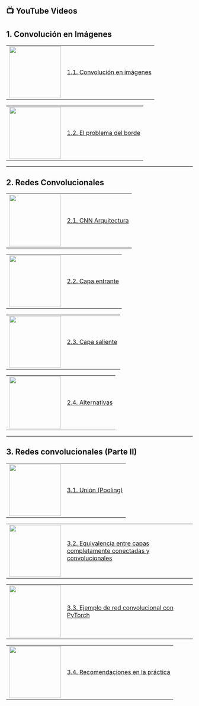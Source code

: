 ## 📺 YouTube Videos

## **1. Convolución en Imágenes**

<table>
<tr>
<td><a href="https://www.youtube.com/watch?v=iM-SkhAonR4"><img width="140px" src="https://i.ytimg.com/vi/iM-SkhAonR4/mqdefault.jpg"></a></td>
<td><a href="https://www.youtube.com/watch?v=iM-SkhAonR4">1.1. Convolución en imágenes</a><br/></td>
</tr>
</table>

<table>
<tr>
<td><a href="https://www.youtube.com/watch?v=bcSbgQXo0V8"><img width="140px" src="https://i.ytimg.com/vi/bcSbgQXo0V8/mqdefault.jpg"></a></td>
<td><a href="https://www.youtube.com/watch?v=bcSbgQXo0V8">1.2. El problema del borde</a><br/></td>
</tr>
</table>

---------------

## **2. Redes Convolucionales**

<table>
<tr>
<td><a href="https://www.youtube.com/watch?v=YdSdpnAtfwQ"><img width="140px" src="https://i.ytimg.com/vi/YdSdpnAtfwQ/mqdefault.jpg"></a></td>
<td><a href="https://www.youtube.com/watch?v=YdSdpnAtfwQ">2.1. CNN Arquitectura</a><br/></td>
</tr>
</table>

<table>
<tr>
<td><a href="https://www.youtube.com/watch?v=n18al5XlCac"><img width="140px" src="https://i.ytimg.com/vi/n18al5XlCac/mqdefault.jpg"></a></td>
<td><a href="https://www.youtube.com/watch?v=n18al5XlCac">2.2. Capa entrante</a><br/></td>
</tr>
</table>

<table>
<tr>
<td><a href="https://www.youtube.com/watch?v=8-OmqyDTZvs"><img width="140px" src="https://i.ytimg.com/vi/8-OmqyDTZvs/mqdefault.jpg"></a></td>
<td><a href="https://www.youtube.com/watch?v=8-OmqyDTZvs">2.3. Capa saliente</a><br/></td>
</tr>
</table>

<table>
<tr>
<td><a href="https://www.youtube.com/watch?v=_b0R0Z0O7xs"><img width="140px" src="https://i.ytimg.com/vi/_b0R0Z0O7xs/mqdefault.jpg"></a></td>
<td><a href="https://www.youtube.com/watch?v=_b0R0Z0O7xs">2.4. Alternativas</a><br/></td>
</tr>
</table>

---------------

## **3. Redes convolucionales (Parte II)**

<table>
<tr>
<td><a href="https://www.youtube.com/watch?v=Qx13g0bink4"><img width="140px" src="https://i.ytimg.com/vi/Qx13g0bink4/mqdefault.jpg"></a></td>
<td><a href="https://www.youtube.com/watch?v=Qx13g0bink4">3.1. Unión (Pooling)</a><br/></td>
</tr>
</table>

<table>
<tr>
<td><a href="https://www.youtube.com/watch?v=FuqdpGZyhJI"><img width="140px" src="https://i.ytimg.com/vi/FuqdpGZyhJI/mqdefault.jpg"></a></td>
<td><a href="https://www.youtube.com/watch?v=FuqdpGZyhJI">3.2. Equivalencia entre capas completamente conectadas y convolucionales</a><br/></td>
</tr>
</table>

<table>
<tr>
<td><a href="https://www.youtube.com/watch?v=-1bcoi_yT70"><img width="140px" src="https://i.ytimg.com/vi/-1bcoi_yT70/mqdefault.jpg"></a></td>
<td><a href="https://www.youtube.com/watch?v=-1bcoi_yT70">3.3. Ejemplo de red convolucional con PyTorch</a><br/></td>
</tr>
</table>

<table>
<tr>
<td><a href="https://www.youtube.com/watch?v=pPaofgiY4y4"><img width="140px" src="https://i.ytimg.com/vi/pPaofgiY4y4/mqdefault.jpg"></a></td>
<td><a href="https://www.youtube.com/watch?v=pPaofgiY4y4">3.4. Recomendaciones en la práctica</a><br/></td>
</tr>
</table>
